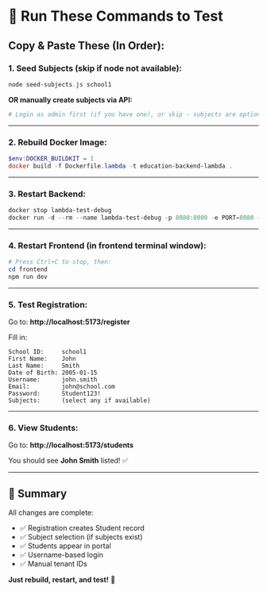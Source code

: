 # 🚀 Run These Commands to Test

## Copy & Paste These (In Order):

### **1. Seed Subjects (skip if node not available):**
```powershell
node seed-subjects.js school1
```

**OR manually create subjects via API:**
```powershell
# Login as admin first (if you have one), or skip - subjects are optional
```

---

### **2. Rebuild Docker Image:**
```powershell
$env:DOCKER_BUILDKIT = 1
docker build -f Dockerfile.lambda -t education-backend-lambda .
```

---

### **3. Restart Backend:**
```powershell
docker stop lambda-test-debug
docker run -d --rm --name lambda-test-debug -p 8080:8080 -e PORT=8080 -e DB_HOST=host.docker.internal -e DB_NAME=education -e DB_USER=postgres -e DB_PASSWORD=secret -e DB_PORT=5432 -e DB_DIALECT=postgres -e JWT_SECRET=test-jwt-secret-key-minimum-32-characters -e NODE_ENV=production -e PROFILE_SERVICE_URL=http://localhost:8080 --entrypoint node education-backend-lambda server.js
```

---

### **4. Restart Frontend (in frontend terminal window):**
```powershell
# Press Ctrl+C to stop, then:
cd frontend
npm run dev
```

---

### **5. Test Registration:**

Go to: **http://localhost:5173/register**

Fill in:
```
School ID:     school1
First Name:    John
Last Name:     Smith
Date of Birth: 2005-01-15
Username:      john.smith
Email:         john@school.com
Password:      Student123!
Subjects:      (select any if available)
```

---

### **6. View Students:**

Go to: **http://localhost:5173/students**

You should see **John Smith** listed! ✅

---

## 📝 Summary

All changes are complete:
- ✅ Registration creates Student record
- ✅ Subject selection (if subjects exist)
- ✅ Students appear in portal
- ✅ Username-based login
- ✅ Manual tenant IDs

**Just rebuild, restart, and test!** 🎉
